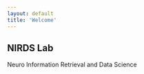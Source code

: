 ```yaml
---
layout: default
title: 'Welcome'
---
```


## NIRDS Lab

Neuro Information Retrieval and Data Science
